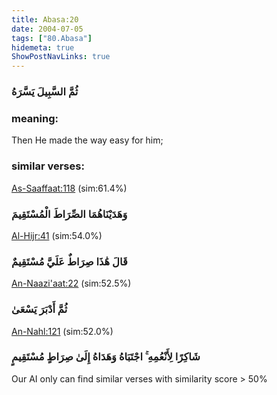 ```yaml
---
title: Abasa:20
date: 2004-07-05
tags: ["80.Abasa"]
hidemeta: true 
ShowPostNavLinks: true 
---
```

### ثُمَّ السَّبِيلَ يَسَّرَهُ
### meaning: 
Then He made the way easy for him;
### similar verses: 

[As-Saaffaat:118](/37/118) (sim:61.4%)

### وَهَدَيْنَاهُمَا الصِّرَاطَ الْمُسْتَقِيمَ

[Al-Hijr:41](/15/41) (sim:54.0%)

### قَالَ هَٰذَا صِرَاطٌ عَلَيَّ مُسْتَقِيمٌ

[An-Naazi'aat:22](/79/22) (sim:52.5%)

### ثُمَّ أَدْبَرَ يَسْعَىٰ

[An-Nahl:121](/16/121) (sim:52.0%)

### شَاكِرًا لِأَنْعُمِهِ ۚ اجْتَبَاهُ وَهَدَاهُ إِلَىٰ صِرَاطٍ مُسْتَقِيمٍ

Our AI only can find similar verses with similarity score > 50% 
